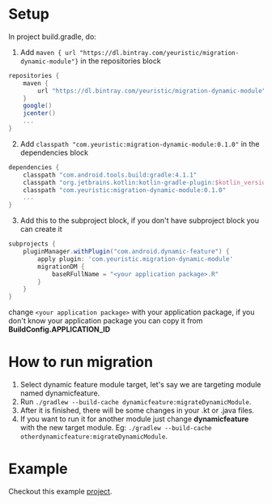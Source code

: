 # Setup
In project build.gradle, do:
1. Add ```maven { url "https://dl.bintray.com/yeuristic/migration-dynamic-module"}``` in the repositories block
``` gradle
repositories {
    maven {
        url "https://dl.bintray.com/yeuristic/migration-dynamic-module"
    }
    google()
    jcenter()
    ...
}
```
2. Add ```classpath "com.yeuristic:migration-dynamic-module:0.1.0"``` in the dependencies block
``` gradle
dependencies {
    classpath "com.android.tools.build:gradle:4.1.1"
    classpath "org.jetbrains.kotlin:kotlin-gradle-plugin:$kotlin_version"
    classpath "com.yeuristic:migration-dynamic-module:0.1.0"
    ...
}
```
3. Add this to the subproject block, if you don't have subproject block you can create it
``` gradle
subprojects {
    pluginManager.withPlugin("com.android.dynamic-feature") {
        apply plugin: 'com.yeuristic.migration-dynamic-module'
        migrationDM {
            baseRFullName = "<your application package>.R"
        }
    }
}
```
change ```<your application package>``` with your application package, if you don't know your application package you can copy it from **BuildConfig.APPLICATION_ID**  

# How to run migration
1. Select dynamic feature module target, let's say we are targeting module named dynamicfeature.  
2. Run ```./gradlew --build-cache dynamicfeature:migrateDynamicModule```.  
3. After it is finished, there will be some changes in your .kt or .java files.  
4. If you want to run it for another module just change **dynamicfeature** with the new target module. Eg: ```./gradlew --build-cache otherdynamicfeature:migrateDynamicModule```.  

# Example
Checkout this example [project](https://github.com/yeuristic/dynamic-feature-resource-migration-example).

